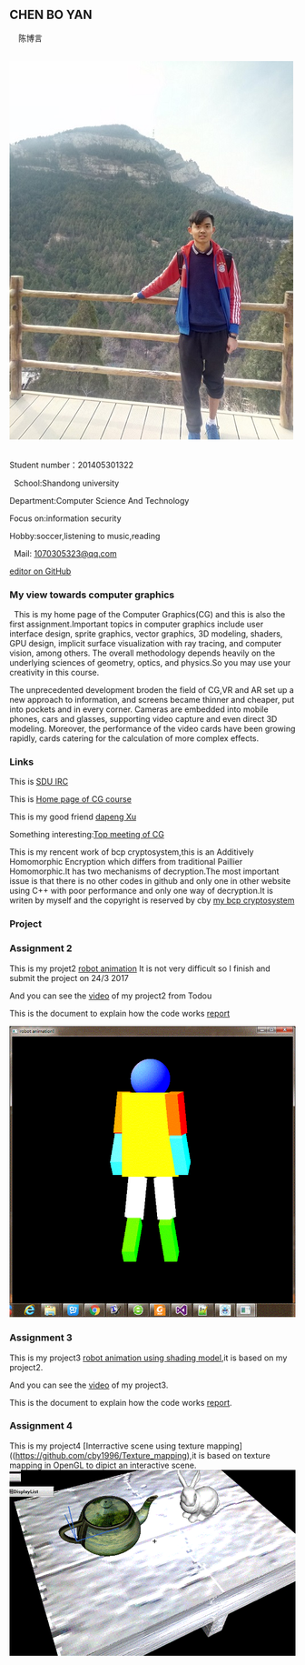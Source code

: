 ## CHEN BO YAN
   
   陈博言
  
   ![photo](photo2.jpg)
   
   
   
   
   Student number：201405301322
   
   School:Shandong university
   
   Department:Computer Science And Technology
   
   Focus on:information security
   
   Hobby:soccer,listening to music,reading
   
   Mail: 1070305323@qq.com 
   
 [editor on GitHub](https://github.com/cby1996/cby1996cg.github.io/edit/master/index.md) 

### My view towards computer graphics
   This is my home page of the Computer Graphics(CG) and this is also the first assignment.Important topics in computer graphics include user interface design, sprite graphics, vector graphics, 3D modeling, shaders, GPU design, implicit surface visualization with ray tracing, and computer vision, among others. The overall methodology depends heavily on the underlying sciences of geometry, optics, and physics.So
you may use your creativity in this course.

   The unprecedented development broden the field of CG,VR and AR set up a new approach to information, and screens became thinner and cheaper, put into pockets and in every corner. Cameras are embedded into mobile phones, cars and glasses, supporting video capture and even direct 3D modeling. Moreover, the performance of the video cards have been growing rapidly, cards catering for the calculation of more complex effects.

### Links
This is [SDU IRC](http://irc.cs.sdu.edu.cn) 

This is [Home page of CG course]( http://www.cs.sdu.edu.cn/~baoquan/course/S17_CG.html)

This is my good friend [dapeng Xu](https://dapeng-xu.github.io/)

Something interesting:[Top meeting of CG](http://www.siggraph.org/)

This is my rencent work of bcp cryptosystem,this is  an Additively Homomorphic Encryption which differs from traditional Paillier Homomorphic.It has two mechanisms of decryption.The most important issue is that there is no other codes in github and only one in other website using C++ with poor performance and only one way of decryption.It is writen by myself and the copyright is reserved by cby         [my bcp cryptosystem]( https://github.com/cby1996/bcp-homomophic-encryption)
### Project
### Assignment 2 
This is my projet2 [robot animation](https://github.com/cby1996/robot-animation) It is not very difficult so I finish and submit the project on 24/3 2017

And you can see the [video](http://video.tudou.com/v/XMjY3OTA1MTYyMA==) of my project2 from Todou

This is the document to explain how the code works [report](https://github.com/cby1996/robot-animation/tree/master)

![photo](2.gif)
### Assignment 3
This is my project3 [robot animation using shading model](https://github.com/cby1996/CG_project3),it is based on my project2.

And you can see the [video](http://video.tudou.com/v/XMjcxODMyODc4OA==.html?from=s1.8-1-1.2&spm=a2h0k.8191414.0.0) of my project3.

This is the document to explain how the code works [report](https://github.com/cby1996/CG_project3/blob/master/README.md).
### Assignment 4
This is my project4 [Interractive scene using texture mapping]((https://github.com/cby1996/Texture_mapping),it is based on texture mapping in OpenGL to dipict an interactive scene.
 ![photo](图片1.gif)
